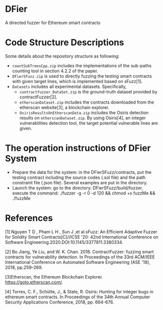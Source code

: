 # DFier
A directed fuzzer for Ethereum smart contracts
 # Code Structure Descriptions
   Some details about the repository structure as following:  
   <ul>
<li>  <code>countSubTreesCpp.zip</code> includes the implementations of the sub-paths counting tool in section 4.2.2 of the paper. </li>
<li>  <code>DFierSFuzz.zip</code> is used to directly fuzzing the testing smart contracts with given target lines, which is implemented based on sFuzz[1]. </li>
<li>  <code>Datasets</code>  includes all experimental datasets. Specifically,
          <ul>
          <li> <code>contractfuzzer_DataSet.zip</code> is the ground-truth dataset provided by contractFuzzer[2].    </li>  
         <li> <code>etherscanDataset.zip</code> includes the contracts downloaded from the etherscan website[3], a blockchain explorer.  </li>  
          <li> <code>OsirisResultsOnEtherscanData.zip</code> includes the Osiris detection results on <code>etherscanDataset.zip</code>.  By using Osiris[4], an integer vulnerabilities detection tool, the target potential vulnerable lines are given. </li>    
        </ul>
      </li>
    </ul>

# The operation instructions of DFier System
   <ul>
   <li>Prepare the data for the system: in the DFierSFuzz/contracts, put the testing contract including the source codes (.sol file) and the path constraint file (.json file). Several examples are put in the directory.</li>  
    <li> Launch the system: go to the directory: DFierSFuzz/build/fuzzer, execute the command: ./fuzzer -g -r 0 -d 120 && chmod +x fuzzMe && ./fuzzMe</li>  
   </ul>

    
 # References
  [1] Nguyen T D , Pham L H , Sun J ,et al.sFuzz: An Efficient Adaptive Fuzzer for Solidity Smart Contracts[C]//ICSE '20: 42nd International Conference on Software Engineering.2020.DOI:10.1145/3377811.3380334. 
  
  [2] Bo Jiang, Ye Liu, and W. K. Chan. 2018. ContractFuzzer: fuzzing smart contracts for vulnerability detection. In Proceedings of the 33rd ACM/IEEE International Conference on Automated Software Engineering (ASE '18), 2018, pp.259–269. 

  [3]Etherscan, the Ethereum Blockchain Explorer. https://goto.etherscan.com/.
  
  [4] Torres, C. F., Schütte, J., & State, R. Osiris: Hunting for integer bugs in ethereum smart contracts. In Proceedings of the 34th Annual Computer Security Applications Conference, 2018, pp. 664-676.  

